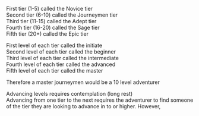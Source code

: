 First tier (1-5) called the Novice tier  
Second tier (6-10) called the Journeymen tier  
Third tier (11-15) called the Adept tier  
Fourth tier (16-20) called the Sage tier  
Fifth tier (20+) called the Epic tier
 
First level of each tier called the initiate  
Second level of each tier called the beginner  
Third level of each tier called the intermediate  
Fourth level of each tier called the advanced  
Fifth level of each tier called the master
 
Therefore a master journeymen would be a 10 level adventurer
 
Advancing levels requires contemplation (long rest)  
Advancing from one tier to the next requires the adventurer to find someone of the tier they are looking to advance in to or higher. However,